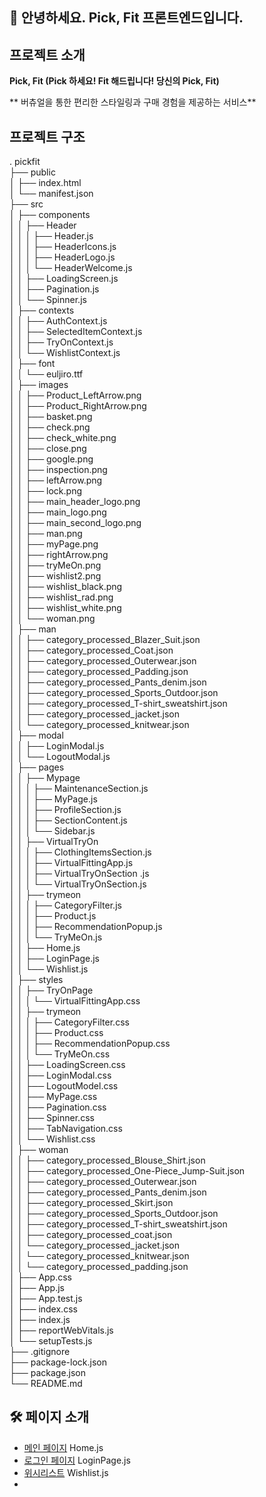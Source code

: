 ## 🙌 안녕하세요. Pick, Fit 프론트엔드입니다.

## 프로젝트 소개
**Pick, Fit (Pick 하세요! Fit 해드립니다! 당신의 Pick, Fit)**

** 버츄얼을 통한 편리한 스타일링과 구매 경험을 제공하는 서비스**

## 프로젝트 구조
.
pickfit <br>
├── public<br>
│   ├── index.html<br>
│   └── manifest.json<br>
├── src<br>
│   ├── components<br>
│   │   ├── Header<br>
│   │   │   ├── Header.js<br>
│   │   │   ├── HeaderIcons.js<br>
│   │   │   ├── HeaderLogo.js<br>
│   │   │   └── HeaderWelcome.js<br>
│   │   ├── LoadingScreen.js<br>
│   │   ├── Pagination.js<br>
│   │   └── Spinner.js<br>
│   ├── contexts<br>
│   │   ├── AuthContext.js<br>
│   │   ├── SelectedItemContext.js<br>
│   │   ├── TryOnContext.js<br>
│   │   └── WishlistContext.js<br>
│   ├── font<br>
│   │   └── euljiro.ttf<br>
│   ├── images<br>
│   │   ├── Product_LeftArrow.png<br>
│   │   ├── Product_RightArrow.png<br>
│   │   ├── basket.png<br>
│   │   ├── check.png<br>
│   │   ├── check_white.png<br>
│   │   ├── close.png<br>
│   │   ├── google.png<br>
│   │   ├── inspection.png<br>
│   │   ├── leftArrow.png<br>
│   │   ├── lock.png<br>
│   │   ├── main_header_logo.png<br>
│   │   ├── main_logo.png<br>
│   │   ├── main_second_logo.png<br>
│   │   ├── man.png<br>
│   │   ├── myPage.png<br>
│   │   ├── rightArrow.png<br>
│   │   ├── tryMeOn.png<br>
│   │   ├── wishlist2.png<br>
│   │   ├── wishlist_black.png<br>
│   │   ├── wishlist_rad.png<br>
│   │   ├── wishlist_white.png<br>
│   │   └── woman.png<br>
│   ├── man<br>
│   │   ├── category_processed_Blazer_Suit.json<br>
│   │   ├── category_processed_Coat.json<br>
│   │   ├── category_processed_Outerwear.json<br>
│   │   ├── category_processed_Padding.json<br>
│   │   ├── category_processed_Pants_denim.json<br>
│   │   ├── category_processed_Sports_Outdoor.json<br>
│   │   ├── category_processed_T-shirt_sweatshirt.json<br>
│   │   ├── category_processed_jacket.json<br>
│   │   └── category_processed_knitwear.json<br>
│   ├── modal<br>
│   │   ├── LoginModal.js<br>
│   │   └── LogoutModal.js<br>
│   ├── pages<br>
│   │   ├── Mypage<br>
│   │   │   ├── MaintenanceSection.js<br>
│   │   │   ├── MyPage.js<br>
│   │   │   ├── ProfileSection.js<br>
│   │   │   ├── SectionContent.js<br>
│   │   │   └── Sidebar.js<br>
│   │   ├── VirtualTryOn<br>
│   │   │   ├── ClothingItemsSection.js<br>
│   │   │   ├── VirtualFittingApp.js<br>
│   │   │   ├── VirtualTryOnSection .js<br>
│   │   │   └── VirtualTryOnSection.js<br>
│   │   ├── trymeon<br>
│   │   │   ├── CategoryFilter.js<br>
│   │   │   ├── Product.js<br>
│   │   │   ├── RecommendationPopup.js<br>
│   │   │   └── TryMeOn.js<br>
│   │   ├── Home.js<br>
│   │   ├── LoginPage.js<br>
│   │   └── Wishlist.js<br>
│   ├── styles<br>
│   │   ├── TryOnPage<br>
│   │   │   └── VirtualFittingApp.css<br>
│   │   ├── trymeon<br>
│   │   │   ├── CategoryFilter.css<br>
│   │   │   ├── Product.css<br>
│   │   │   ├── RecommendationPopup.css<br>
│   │   │   └── TryMeOn.css<br>
│   │   ├── LoadingScreen.css<br>
│   │   ├── LoginModal.css<br>
│   │   ├── LogoutModel.css<br>
│   │   ├── MyPage.css<br>
│   │   ├── Pagination.css<br>
│   │   ├── Spinner.css<br>
│   │   ├── TabNavigation.css<br>
│   │   └── Wishlist.css<br>
│   ├── woman<br>
│   │   ├── category_processed_Blouse_Shirt.json<br>
│   │   ├── category_processed_One-Piece_Jump-Suit.json<br>
│   │   ├── category_processed_Outerwear.json<br>
│   │   ├── category_processed_Pants_denim.json<br>
│   │   ├── category_processed_Skirt.json<br>
│   │   ├── category_processed_Sports_Outdoor.json<br>
│   │   ├── category_processed_T-shirt_sweatshirt.json<br>
│   │   ├── category_processed_coat.json<br>
│   │   └── category_processed_jacket.json<br>
│   │   └── category_processed_knitwear.json<br>
│   │   └── category_processed_padding.json<br>
│   ├── App.css<br>
│   ├── App.js<br>
│   ├── App.test.js<br>
│   ├── index.css<br>
│   ├── index.js<br>
│   ├── reportWebVitals.js<br>
│   └── setupTests.js<br>
├── .gitignore<br>
├── package-lock.json<br>
├── package.json<br>
└── README.md
## 🛠 페이지 소개
- [메인 페이지](#Home.js) Home.js
- [로그인 페이지](LoginPage.js) LoginPage.js
- [위시리스트](Wishlist.js) Wishlist.js
-  
